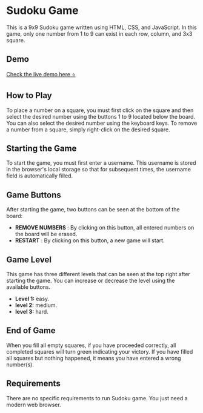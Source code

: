 # Sudoku Game

This is a 9x9 Sudoku game written using HTML, CSS, and JavaScript. In this game, only one number from 1 to 9 can exist in each row, column, and 3x3 square.

## Demo
[Check the live demo here ⭐](https://idyllic-puppy-ce3d64.netlify.app/)

## How to Play

To place a number on a square, you must first click on the square and then select the desired number using the buttons 1 to 9 located below the board. You can also select the desired number using the keyboard keys. To remove a number from a square, simply right-click on the desired square.

## Starting the Game

To start the game, you must first enter a username. This username is stored in the browser's local storage so that for subsequent times, the username field is automatically filled.

## Game Buttons

After starting the game, two buttons can be seen at the bottom of the board:

- **REMOVE NUMBERS** : By clicking on this button, all entered numbers on the board will be erased.
- **RESTART** : By clicking on this button, a new game will start.

## Game Level

This game has three different levels that can be seen at the top right after starting the game. You can increase or decrease the level using the available buttons.

- **Level 1:** easy.
- **level 2:** medium.
- **level 3:** hard.

## End of Game

When you fill all empty squares, if you have proceeded correctly, all completed squares will turn green indicating your victory. If you have filled all squares but nothing happened, it means you have entered a wrong number(s).

## Requirements

There are no specific requirements to run Sudoku game. You just need a modern web browser.
